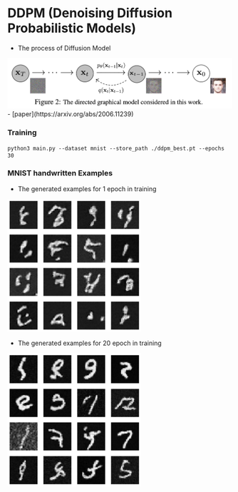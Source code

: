 # DDPM (Denoising Diffusion Probabilistic Models)
- The process of Diffusion Model
<img src = "https://github.com/Sangh0/Generative/blob/main/DDPM/figures/diffusion_process.png?raw=true">
- [paper](https://arxiv.org/abs/2006.11239)

### Training
```
python3 main.py --dataset mnist --store_path ./ddpm_best.pt --epochs 30
```

### MNIST handwritten Examples
- The generated examples for 1 epoch in training
<img src = "https://github.com/Sangh0/Generative/blob/main/DDPM/figures/1epoch.png?raw=true" width=300>

- The generated examples for 20 epoch in training
<img src = "https://github.com/Sangh0/Generative/blob/main/DDPM/figures/20epoch.png?raw=true" width=300>